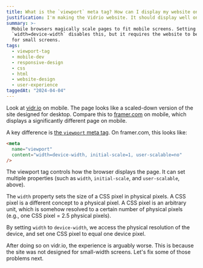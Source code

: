 ```yaml
---
title: What is the `viewport` meta tag? How can I display my website on mobile?
justification: I'm making the Vidrio website. It should display well on mobile.
summary: >-
  Mobile browsers magically scale pages to fit mobile screens. Setting
  `width=device-width` disables this, but it requires the website to be designed
  for small screens.
tags:
  - viewport-tag
  - mobile-dev
  - responsive-design
  - css
  - html
  - website-design
  - user-experience
taggedAt: "2024-04-04"
---
```


Look at [vidr.io](https://vidr.io) on mobile. The page looks like a scaled-down version of the site designed for desktop. Compare this to [framer.com](https://framer.com/) on mobile, which displays a significantly different page on mobile.

A key difference is [the `viewport` meta tag](https://developer.mozilla.org/en/docs/Mozilla/Mobile/Viewport_meta_tag). On framer.com, this looks like:

```html
<meta
  name="viewport"
  content="width=device-width, initial-scale=1, user-scalable=no"
/>
```

The viewport tag controls how the browser displays the page. It can set multiple properties (such as `width`, `initial-scale`, and `user-scalable`, above).

The `width` property sets the size of a CSS pixel in physical pixels. A CSS pixel is a different concept to a physical pixel. A CSS pixel is an arbitrary unit, which is somehow resolved to a certain number of physical pixels (e.g., one CSS pixel = 2.5 physical pixels).

By setting `width` to `device-width`, we access the physical resolution of the device, and set one CSS pixel to equal one device pixel.

After doing so on vidr.io, the experience is arguably worse. This is because the site was not designed for small-width screens. Let's fix some of those problems next.

